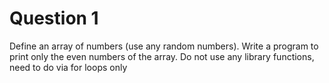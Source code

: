<h1>Question 1</h1>

Define an array of numbers (use any random numbers). Write a program to print only the even numbers of the array. Do not use any library functions, need to do via for loops only
